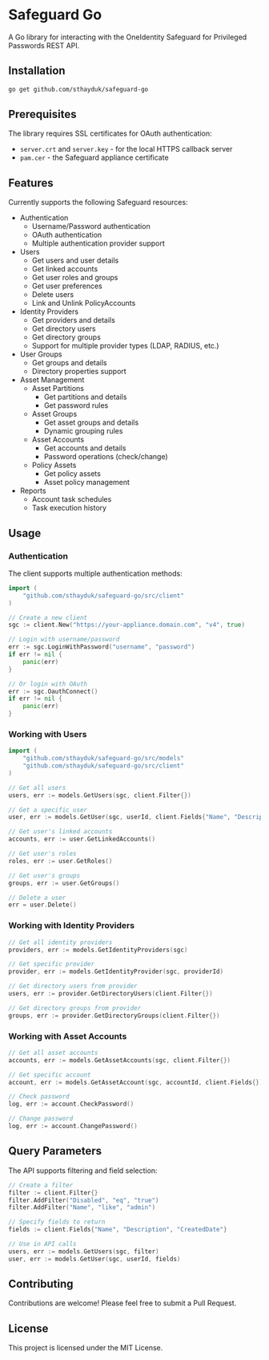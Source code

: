 # Safeguard Go
A Go library for interacting with the OneIdentity Safeguard for Privileged Passwords REST API.

## Installation

```sh
go get github.com/sthayduk/safeguard-go
```

## Prerequisites

The library requires SSL certificates for OAuth authentication:
- `server.crt` and `server.key` - for the local HTTPS callback server
- `pam.cer` - the Safeguard appliance certificate

## Features

Currently supports the following Safeguard resources:

- Authentication
  - Username/Password authentication
  - OAuth authentication
  - Multiple authentication provider support
- Users
  - Get users and user details
  - Get linked accounts
  - Get user roles and groups
  - Get user preferences
  - Delete users
  - Link and Unlink PolicyAccounts
- Identity Providers
  - Get providers and details
  - Get directory users
  - Get directory groups
  - Support for multiple provider types (LDAP, RADIUS, etc.)
- User Groups
  - Get groups and details
  - Directory properties support
- Asset Management
  - Asset Partitions
    - Get partitions and details
    - Get password rules
  - Asset Groups
    - Get asset groups and details
    - Dynamic grouping rules
  - Asset Accounts
    - Get accounts and details
    - Password operations (check/change)
  - Policy Assets
    - Get policy assets
    - Asset policy management
- Reports
  - Account task schedules
  - Task execution history

## Usage

### Authentication

The client supports multiple authentication methods:

```go
import (
    "github.com/sthayduk/safeguard-go/src/client"
)

// Create a new client
sgc := client.New("https://your-appliance.domain.com", "v4", true)

// Login with username/password
err := sgc.LoginWithPassword("username", "password")
if err != nil {
    panic(err)
}

// Or login with OAuth
err := sgc.OauthConnect()
if err != nil {
    panic(err)
}
```

### Working with Users

```go
import (
    "github.com/sthayduk/safeguard-go/src/models"
    "github.com/sthayduk/safeguard-go/src/client"
)

// Get all users
users, err := models.GetUsers(sgc, client.Filter{})

// Get a specific user
user, err := models.GetUser(sgc, userId, client.Fields{"Name", "Description"})

// Get user's linked accounts
accounts, err := user.GetLinkedAccounts()

// Get user's roles
roles, err := user.GetRoles()

// Get user's groups
groups, err := user.GetGroups()

// Delete a user
err = user.Delete()
```

### Working with Identity Providers

```go
// Get all identity providers
providers, err := models.GetIdentityProviders(sgc)

// Get specific provider
provider, err := models.GetIdentityProvider(sgc, providerId)

// Get directory users from provider
users, err := provider.GetDirectoryUsers(client.Filter{})

// Get directory groups from provider
groups, err := provider.GetDirectoryGroups(client.Filter{})
```

### Working with Asset Accounts

```go
// Get all asset accounts
accounts, err := models.GetAssetAccounts(sgc, client.Filter{})

// Get specific account
account, err := models.GetAssetAccount(sgc, accountId, client.Fields{})

// Check password
log, err := account.CheckPassword()

// Change password
log, err := account.ChangePassword()
```

## Query Parameters

The API supports filtering and field selection:

```go
// Create a filter
filter := client.Filter{}
filter.AddFilter("Disabled", "eq", "true")
filter.AddFilter("Name", "like", "admin")

// Specify fields to return
fields := client.Fields{"Name", "Description", "CreatedDate"}

// Use in API calls
users, err := models.GetUsers(sgc, filter)
user, err := models.GetUser(sgc, userId, fields)
```

## Contributing

Contributions are welcome! Please feel free to submit a Pull Request.

## License

This project is licensed under the MIT License.
